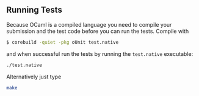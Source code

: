 ## Running Tests

Because OCaml is a compiled language you need to compile your submission and the test code before you can run the tests. Compile with

```bash
$ corebuild -quiet -pkg oUnit test.native
```

and when successful run the tests by running the `test.native` executable:

```bash
./test.native
```

Alternatively just type

```bash
make
```
